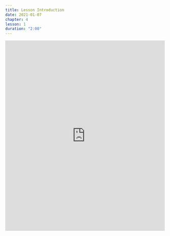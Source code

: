 ```yaml
---
title: Lesson Introduction
date: 2021-01-07
chapter: 4
lesson: 1
duration: "2:00"
---
```


<iframe width="100%" height="600" src="https://www.youtube.com/embed/JtVrrNX5jl0" title="YouTube video player" frameborder="0" allow="accelerometer; autoplay; clipboard-write; encrypted-media; gyroscope; picture-in-picture" allowfullscreen></iframe>